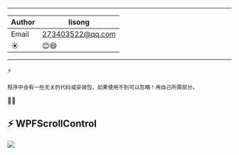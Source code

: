 ****

|Author|lisong|
|---|---
|Email|273403522@qq.com
|:sunny:|:blush::smile:

****

:zap:
```
程序中会有一些无关的代码或安装包，如果使用不到可以忽略！用自己所需部分。
```

:muscle::muscle:

:zap: WPFScrollControl
------
![](https://github.com/lison999/WPFScroll/blob/main/ColumnFilterControl.gif) 



